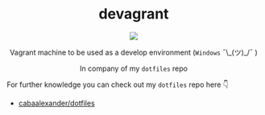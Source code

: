 <h1 align="center">devagrant</h1>

<div align="center">
  <img src="http://dogecoin.com/imgs/doge.png" />
</div>

<div align="center">
  <p>Vagrant machine to be used as a develop environment (<code>Windows</code> ¯\_(ツ)_/¯ )</p>
  <p>In company of my <code>dotfiles</code> repo</p>
</div>

For further knowledge you can check out my `dotfiles` repo here :point_down:

* [cabaalexander/dotfiles](https://github.com/cabaalexander/dotfiles)
